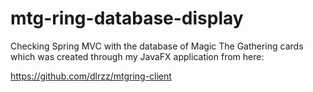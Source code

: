# mtg-ring-database-display
Checking Spring MVC with the database of Magic The Gathering cards which was created through my JavaFX application from here:

https://github.com/dlrzz/mtgring-client

